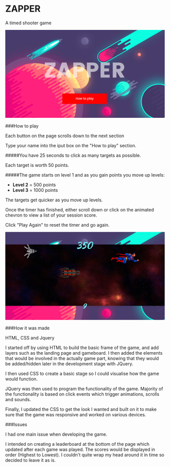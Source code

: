 # ZAPPER

A timed shooter game

![](./images/zapper.png)

###How to play

Each button on the page scrolls down to the next section

Type your name into the iput box on the "How to play" section.

#####You have 25 seconds to click as many targets as possible.

Each target is worth 50 points.

#####The game starts on level 1 and as you gain points you move up levels:

* **Level 2** = 500 points
* **Level 3** = 1000 points

The targets get quicker as you move up levels.

Once the timer has finished, either scroll down or click on the animated chevron to view a list of your session score.

Click "Play Again" to reset the timer and go again. 

![](./images/gameboard.png)

###How it was made

HTML, CSS and Jquery

I started off by using HTML to build the basic frame of the game, and add layers such as the landing page and gameboard. I then added the elements that would be involved in the actually game part, knowing that they would be added/hidden later in the development stage with JQuery.

I then used CSS to create a basic stage so I could visualise how the game would function.

JQuery was then used to program the functionality of the game. Majority of the functionality is based on click events which trigger animations, scrolls and sounds.

Finally, I updated the CSS to get the look I wanted and built on it to make sure that the game was responsive and worked on various devices.

###Issues

I had one main issue when developing the game. 

I intended on creating a leaderboard at the bottom of the page which updated after each game was played. The scores would be displayed in order (Highest to Lowest). I couldn't quite wrap my head around it in time so decided to leave it as is.